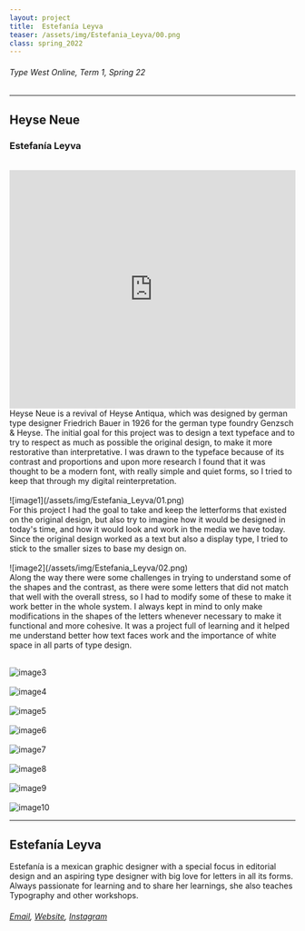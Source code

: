 ```yaml
---
layout: project
title:  Estefanía Leyva
teaser: /assets/img/Estefania_Leyva/00.png
class: spring_2022
---
```

###### Type West Online, Term 1, Spring 22 ######
---
## Heyse Neue ##
### Estefanía Leyva ###
<br>
<iframe width="100%" height="420" src="https://www.youtube.com/embed/VwgM4veXoRE?rel=0&modestbranding=1&autohide=1&controls=1&showinfo=0&showtitle=0" title="YouTube video player" frameborder="0" allow="accelerometer; autoplay; clipboard-write; encrypted-media; gyroscope; picture-in-picture" allowfullscreen></iframe>
<br>
Heyse Neue is a revival of Heyse Antiqua, which was designed by german type designer Friedrich Bauer in 1926 for the german type foundry Genzsch & Heyse. The initial goal for this project was to design a text typeface and to try to respect as much as possible the original design, to make it more restorative than interpretative. I was drawn to the typeface because of its contrast and proportions and upon more research I found that it was thought to be a modern font, with really simple and quiet forms, so I tried to keep that through my digital reinterpretation.
<br><br>
![image1](/assets/img/Estefania_Leyva/01.png)
<br>
For this project I had the goal to take and keep the letterforms that existed on the original design, but also try to imagine how it would be designed in today's time, and how it would look and work in the media we have today. Since the original design worked as a text but also a display type, I tried to stick to the smaller sizes to base my design on.
<br><br>
![image2](/assets/img/Estefania_Leyva/02.png)
<br>
Along the way there were some challenges in trying to understand some of the shapes and the contrast, as there were some letters that did not match that well with the overall stress, so I had to modify some of these to make it work better in the whole system. I always kept in mind to only make modifications in the shapes of the letters whenever necessary to make it functional and more cohesive. It was a project full of learning and it helped me understand better how text faces work and the importance of white space in all parts of type design. 
<br><br>

![image3](/assets/img/Estefania_Leyva/03.png)
<br><br>
![image4](/assets/img/Estefania_Leyva/04.png)
<br><br>
![image5](/assets/img/Estefania_Leyva/05.png)
<br><br>
![image6](/assets/img/Estefania_Leyva/06.png)
<br><br>
![image7](/assets/img/Estefania_Leyva/07.png)
<br><br>
![image8](/assets/img/Estefania_Leyva/08.png)
<br><br>
![image9](/assets/img/Estefania_Leyva/09.png)
<br><br>
![image10](/assets/img/Estefania_Leyva/10.png)

---
## Estefanía Leyva ##
Estefanía is a mexican graphic designer with a special focus in editorial design and an aspiring type designer with big love for letters in all its forms. Always passionate for learning and to share her learnings, she also teaches Typography and other workshops.
<br>
###### [Email](mailto:estefania.leyvar@gmail.com), [Website](http://www.estefanialeyva.com), [Instagram](https://www.instagram.com/estefania_leyva/) ######
